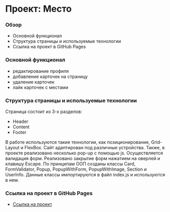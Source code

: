 # Проект: Место

### Обзор

- Основной функционал
- Структура страницы и используемые технологии
- Ссылка на проект в GitHub Pages

### Основной функционал

- редактирование профиля
- добавление карточек на страницу
- удаление карточек
- лайк карточек с местами

### Структура страницы и используемые технологии

Страница состоит из 3-х разделов:

- Header
- Content
- Footer

В работе используются такие технологии, как позиционирование, Grid-Layout и FlexBox. Сайт адаптирован под различные устройства. Также, в проекте реализовано несколько pop-up с помощью js.
Осуществляется валидация форм. Реализовано закрытие форм нажатием на оверлей и клавишу Escape.
По принципам ООП созданы классы Card, FormValidator, Popup, PopupWithForm, PopupWithImage, Section и UserInfo. Данные классы импортируются в файл index.js и используются в нем.

### Ссылка на проект в GitHub Pages

- [Ссылка на проект](https://g-lana.github.io/mesto/)

